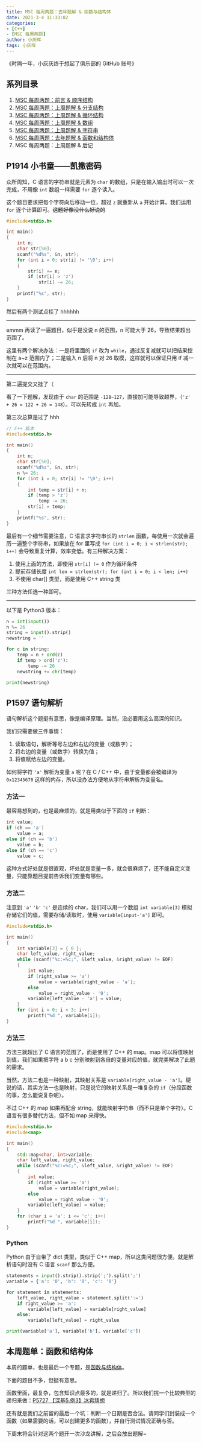 ```yaml
---
title: MSC 每周两题：去年题解 & 函数与结构体
date: 2021-3-4 11:33:02
categories:
- [C++]
- [MSC 每周两题]
author: 小灰晖
tags: 小灰晖
---
```


《时隔一年，小灰灰终于想起了俱乐部的 GitHub 账号》

<!-- More -->

## 系列目录

1. [MSC 每周两题：前言 & 顺序结构](/2020/11/13/2020-programming-of-the-week-1-preface-and-sequential/)
2. [MSC 每周两题：上周题解 & 分支结构](/2020/11/20/2020-programming-of-the-week-2-branch/)
3. [MSC 每周两题：上周题解 & 循环结构](/2020/11/27/2020-programming-of-the-week-3-loop/)
4. [MSC 每周两题：上周题解 & 数组](/2020/12/15/2020-programming-of-the-week-4-array/)
5. [MSC 每周两题：上周题解 & 字符串](/2020/12/25/2020-programming-of-the-week-5-string/)
6. [MSC 每周两题：去年题解 & 函数和结构体](/2021/03/04/2020-programming-of-the-week-6-function-and-structure/)
7. MSC 每周两题：上周题解 & 后记

## P1914 小书童——凯撒密码

众所周知，C 语言的字符串就是元素为 `char` 的数组，只是在输入输出时可以一次完成，不用像 `int` 数组一样需要 `for` 逐个读入。

这个题目要求把每个字符向后移动一位，超过 `z` 就重新从 `a` 开始计算。我们运用 `for` 逐个计算即可。~~这题好像没什么好说的~~

```c++
#include<stdio.h>

int main()
{
    int n;
    char str[50];
    scanf("%d%s", &n, str);
    for (int i = 0; str[i] != '\0'; i++)
    {
        str[i] += n;
        if (str[i] > 'z')
            str[i] -= 26;
    }
    printf("%s", str);
}
```

然后有两个测试点挂了 hhhhhh

------------------

emmm 再读了一遍题目，似乎是没说 n 的范围，n 可能大于 26，导致结果超出范围了。

这里有两个解决办法：一是将里面的 `if` 改为 `while`，通过反复减就可以把结果控制在 a~z 范围内了；二是输入 n 后将 n 对 26 取模，这样就可以保证只用 if 减一次就可以在范围内。

------------------

第二遍提交又挂了（

看了一下题解，发现由于 `char` 的范围是 `-128~127`，直接加可能导致越界，（`'z' + 26 = 122 + 26 = 148`）。可以先转成 `int` 再加。

第三次总算是过了 hhh

```cpp
// C++ 版本
#include<stdio.h>

int main()
{
    int n;
    char str[50];
    scanf("%d%s", &n, str);
    n %= 26;
    for (int i = 0; str[i] != '\0'; i++)
    {
        int temp = str[i] + n;
        if (temp > 'z')
            temp -= 26;
        str[i] = temp;
    }
    printf("%s", str);
}
```

最后有一个细节需要注意，C 语言求字符串长的 `strlen` 函数，每使用一次就会遍历一遍整个字符串，如果放在 for 里写成 `for (int i = 0; i < strlen(str); i++)` 会导致重复计算，效率变低。有三种解决方案：

1. 使用上面的方法，即使用 `str[i] != 0` 作为循环条件
2. 提前存储长度 `int len = strlen(str); for (int i = 0; i < len; i++)`
3. 不使用 char[] 类型，而是使用 C++ string 类

三种方法任选一种即可。

--------------------

以下是 Python3 版本：

```py
n = int(input())
n %= 26
string = input().strip()
newstring = ''

for c in string:
    temp = n + ord(c)
    if temp > ord('z'):
        temp -= 26
    newstring += chr(temp)

print(newstring)
```

## P1597 语句解析

语句解析这个题挺有意思，像是编译原理。当然，没必要用这么高深的知识。

我们只需要做三件事情：

1. 读取语句，解析等号左边和右边的变量（或数字）；
2. 将右边的变量（或数字）转换为值；
3. 将值赋给左边的变量。

如何将字符 `'a'` 解析为变量 `a` 呢？在 C / C++ 中，由于变量都会被编译为 `0x12345678` 这样的内存，所以没办法方便地从字符串解析为变量名。

### 方法一

最容易想到的，也是最麻烦的，就是用类似于下面的 `if` 判断：

```c++
int value; 
if (ch == 'a')
    value = a;
else if (ch == 'b')
    value = b;
else if (ch == 'c')
    value = c;
```

这种方式好处就是很直观，坏处就是变量一多，就会很麻烦了，还不能自定义变量，只能靠题目提前告诉我们变量有哪些。

### 方法二

注意到 `'a'` `'b'` `'c'` 是连续的 char，我们可以用一个数组 `int variable[3]` 模拟存储它们的值，需要存储/读取时，使用 `variable[input-'a']` 即可。

```c++
#include<stdio.h>

int main()
{
    int variable[3] = { 0 };
    char left_value, right_value;
    while (scanf("%c:=%c;", &left_value, &right_value) != EOF)
    {
        int value;
        if (right_value >= 'a')
            value = variable[right_value - 'a'];
        else
            value = right_value - '0';
        variable[left_value - 'a'] = value;
    }
    for (int i = 0; i < 3; i++)
        printf("%d ", variable[i]);
}
```

### 方法三

方法三就超出了 C 语言的范围了，而是使用了 C++ 的 map。map 可以将值映射到值，我们如果把字符 a b c 分别映射到各自的变量对应的值，就完美解决了此题的需求。

当然，方法二也是一种映射，其映射关系是 `variable[right_value - 'a']`。硬说的话，其实方法一也是映射，只是说它的映射关系是一堆复杂的 `if`（分段函数的事，怎么能说复杂呢）。

不过 C++ 的 map 如果再配合 string，就能映射字符串（而不只是单个字符）。C 语言有很多替代方法，但不如 map 来得快。

```cpp
#include<stdio.h>
#include<map>

int main()
{
    std::map<char, int>variable;
    char left_value, right_value;
    while (scanf("%c:=%c;", &left_value, &right_value) != EOF)
    {
        int value;
        if (right_value >= 'a')
            value = variable[right_value];
        else
            value = right_value - '0';
        variable[left_value] = value;
    }
    for (char i = 'a'; i <= 'c'; i++)
        printf("%d ", variable[i]);
}
```

### Python

Python 由于自带了 dict 类型，类似于 C++ map，所以这类问题很方便。就是解析语句时没有 C 语言 `scanf` 那么方便。

```py
statements = input().strip().strip(';').split(';')
variable = {'a': '0', 'b': '0', 'c': '0'}

for statement in statements:
    left_value, right_value = statement.split(':=')
    if right_value >= 'a':
        variable[left_value] = variable[right_value]
    else:
        variable[left_value] = right_value

print(variable['a'], variable['b'], variable['c'])
```

## 本周题单：函数和结构体

本周的题单，也是最后一个专题，是[函数与结构体](https://www.luogu.com.cn/training/105)。

下面的题目不多，但挺有意思。

函数里面，最复杂，包含知识点最多的，就是递归了。所以我们挑一个比较典型的递归来做：[P5727 【深基5.例3】冰雹猜想](https://www.luogu.com.cn/problem/P5727)

还有就是我们之前留的最后一个坑：判断一个日期是否合法。请同学们封装成一个函数（如果需要的话，可以创建更多的函数），并自行测试情况正确与否。

下周末将会针对这两个题开一次沙龙讲解，之后会放出题解~
